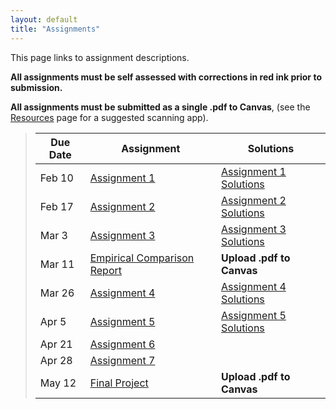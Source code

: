 ```yaml
---
layout: default
title: "Assignments"
---
```


This page links to assignment descriptions.

**All assignments must be self assessed with corrections in red ink prior to submission.**

**All assignments must be submitted as a single .pdf to Canvas**, (see the [Resources](../resources.html) page for a suggested scanning app).

> Due Date |                Assignment                                | Solutions                                               |
> -------- | -------------------------------------------------------- | ------------------------------------------------------- |
> Feb 10   | [Assignment 1](../assign/assign01.html)                  | [Assignment 1 Solutions](../assign/sol/assign01sol.pdf) |
> Feb 17   | [Assignment 2](../assign/assign02.html)                  | [Assignment 2 Solutions](../assign/sol/assign02sol.pdf) |
> Mar 3    | [Assignment 3](../assign/assign03.html)                  | [Assignment 3 Solutions](../assign/sol/assign03sol.pdf) |
> Mar 11   | [Empirical Comparison Report](../assign/emp_comp.html)   | **Upload .pdf to Canvas** |
> Mar 26   | [Assignment 4](../assign/assign04.html)                  | [Assignment 4 Solutions](../assign/sol/assign04sol.pdf) |
> Apr 5    | [Assignment 5](../assign/assign05.html)                  | [Assignment 5 Solutions](../assign/sol/assign05sol.pdf) |
> Apr 21   | [Assignment 6](../assign/assign06.html)                  |  |
> Apr 28   | [Assignment 7](../assign/assign07.html)                  |  |
> May 12   | [Final Project](../assign/finalproj.html)                | **Upload .pdf to Canvas** |

